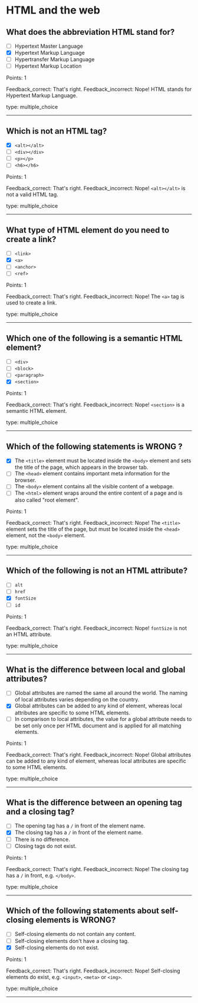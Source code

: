 # HTML and the web

## What does the abbreviation HTML stand for?

- [ ] Hypertext Master Language
- [x] Hypertext Markup Language
- [ ] Hypertransfer Markup Language
- [ ] Hypertext Markup Location

Points: 1

Feedback_correct: That's right.
Feedback_incorrect: Nope! HTML stands for Hypertext Markup Language.

type: multiple_choice

---

## Which is not an HTML tag?

- [x] `<alt></alt>`
- [ ] `<div></div>`
- [ ] `<p></p>`
- [ ] `<h6></h6>`

Points: 1

Feedback_correct: That's right.
Feedback_incorrect: Nope! `<alt></alt>` is not a valid HTML tag.

type: multiple_choice

---

## What type of HTML element do you need to create a link?

- [ ] `<link>`
- [x] `<a>`
- [ ] `<anchor>`
- [ ] `<ref>`

Points: 1

Feedback_correct: That's right.
Feedback_incorrect: Nope! The `<a>` tag is used to create a link.

type: multiple_choice

---

## Which one of the following is a semantic HTML element?

- [ ] `<div>`
- [ ] `<block>`
- [ ] `<paragraph>`
- [x] `<section>`

Points: 1

Feedback_correct: That's right.
Feedback_incorrect: Nope! `<section>` is a semantic HTML element.

type: multiple_choice

---

## Which of the following statements is WRONG ?

- [x] The `<title>` element must be located inside the `<body>` element and sets the title of the page, which appears in the browser tab.
- [ ] The `<head>` element contains important meta information for the browser.
- [ ] The `<body>` element contains all the visible content of a webpage.
- [ ] The `<html>` element wraps around the entire content of a page and is also called "root element".

Points: 1

Feedback_correct: That's right.
Feedback_incorrect: Nope! The `<title>` element sets the title of the page, but must be located inside the `<head>` element, not the `<body>` element.

type: multiple_choice

---

## Which of the following is not an HTML attribute?

- [ ] `alt`
- [ ] `href`
- [x] `fontSize`
- [ ] `id`

Points: 1

Feedback_correct: That's right.
Feedback_incorrect: Nope! `fontSize` is not an HTML attribute.

type: multiple_choice

---

## What is the difference between local and global attributes?

- [ ] Global attributes are named the same all around the world. The naming of local attributes varies depending on the country.
- [x] Global attributes can be added to any kind of element, whereas local attributes are specific to some HTML elements.
- [ ] In comparison to local attributes, the value for a global attribute needs to be set only once per HTML document and is applied for all matching elements.

Points: 1

Feedback_correct: That's right.
Feedback_incorrect: Nope! Global attributes can be added to any kind of element, whereas local attributes are specific to some HTML elements.

type: multiple_choice

---

## What is the difference between an opening tag and a closing tag?

- [ ] The opening tag has a `/` in front of the element name.
- [x] The closing tag has a `/` in front of the element name.
- [ ] There is no difference.
- [ ] Closing tags do not exist.

Points: 1

Feedback_correct: That's right.
Feedback_incorrect: Nope! The closing tag has a `/` in front, e.g.
`</body>`.

type: multiple_choice

---

## Which of the following statements about self-closing elements is WRONG?

- [ ] Self-closing elements do not contain any content.
- [ ] Self-closing elements don't have a closing tag.
- [x] Self-closing elements do not exist.

Points: 1

Feedback_correct: That's right.
Feedback_incorrect: Nope! Self-closing elements do exist, e.g. `<input>`, `<meta>` or `<img>`.

type: multiple_choice

---
